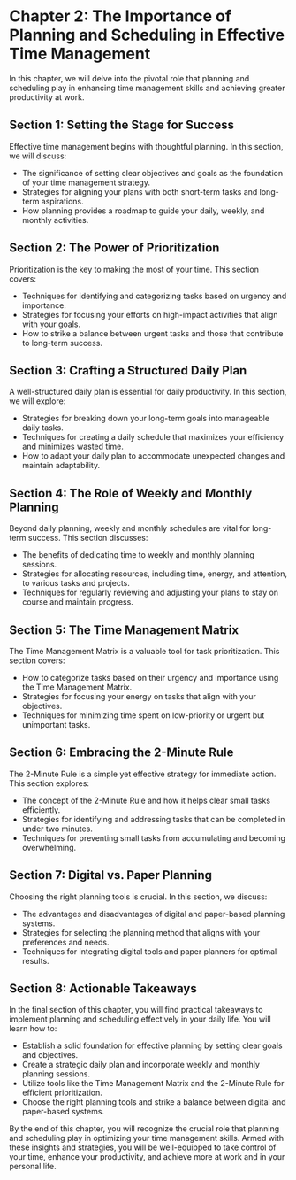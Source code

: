 Chapter 2: The Importance of Planning and Scheduling in Effective Time Management
=================================================================================

In this chapter, we will delve into the pivotal role that planning and scheduling play in enhancing time management skills and achieving greater productivity at work.

Section 1: Setting the Stage for Success
----------------------------------------

Effective time management begins with thoughtful planning. In this section, we will discuss:

* The significance of setting clear objectives and goals as the foundation of your time management strategy.
* Strategies for aligning your plans with both short-term tasks and long-term aspirations.
* How planning provides a roadmap to guide your daily, weekly, and monthly activities.

Section 2: The Power of Prioritization
--------------------------------------

Prioritization is the key to making the most of your time. This section covers:

* Techniques for identifying and categorizing tasks based on urgency and importance.
* Strategies for focusing your efforts on high-impact activities that align with your goals.
* How to strike a balance between urgent tasks and those that contribute to long-term success.

Section 3: Crafting a Structured Daily Plan
-------------------------------------------

A well-structured daily plan is essential for daily productivity. In this section, we will explore:

* Strategies for breaking down your long-term goals into manageable daily tasks.
* Techniques for creating a daily schedule that maximizes your efficiency and minimizes wasted time.
* How to adapt your daily plan to accommodate unexpected changes and maintain adaptability.

Section 4: The Role of Weekly and Monthly Planning
--------------------------------------------------

Beyond daily planning, weekly and monthly schedules are vital for long-term success. This section discusses:

* The benefits of dedicating time to weekly and monthly planning sessions.
* Strategies for allocating resources, including time, energy, and attention, to various tasks and projects.
* Techniques for regularly reviewing and adjusting your plans to stay on course and maintain progress.

Section 5: The Time Management Matrix
-------------------------------------

The Time Management Matrix is a valuable tool for task prioritization. This section covers:

* How to categorize tasks based on their urgency and importance using the Time Management Matrix.
* Strategies for focusing your energy on tasks that align with your objectives.
* Techniques for minimizing time spent on low-priority or urgent but unimportant tasks.

Section 6: Embracing the 2-Minute Rule
--------------------------------------

The 2-Minute Rule is a simple yet effective strategy for immediate action. This section explores:

* The concept of the 2-Minute Rule and how it helps clear small tasks efficiently.
* Strategies for identifying and addressing tasks that can be completed in under two minutes.
* Techniques for preventing small tasks from accumulating and becoming overwhelming.

Section 7: Digital vs. Paper Planning
-------------------------------------

Choosing the right planning tools is crucial. In this section, we discuss:

* The advantages and disadvantages of digital and paper-based planning systems.
* Strategies for selecting the planning method that aligns with your preferences and needs.
* Techniques for integrating digital tools and paper planners for optimal results.

Section 8: Actionable Takeaways
-------------------------------

In the final section of this chapter, you will find practical takeaways to implement planning and scheduling effectively in your daily life. You will learn how to:

* Establish a solid foundation for effective planning by setting clear goals and objectives.
* Create a strategic daily plan and incorporate weekly and monthly planning sessions.
* Utilize tools like the Time Management Matrix and the 2-Minute Rule for efficient prioritization.
* Choose the right planning tools and strike a balance between digital and paper-based systems.

By the end of this chapter, you will recognize the crucial role that planning and scheduling play in optimizing your time management skills. Armed with these insights and strategies, you will be well-equipped to take control of your time, enhance your productivity, and achieve more at work and in your personal life.
